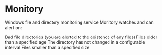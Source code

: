 Monitory
========

Windows file and directory monitoring service
Monitory watches and can alert on:

Bad file directories (you are alerted to the existence of any files)
Files older than a specified age
The directory has not changed in a configurable interval
Files smaller than a specified size
